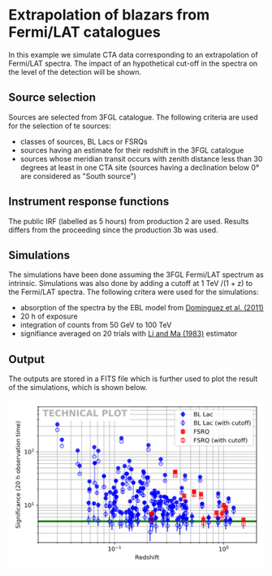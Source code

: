 # Extrapolation of blazars from Fermi/LAT catalogues

In this example we simulate CTA data corresponding to an extrapolation of Fermi/LAT spectra. The impact of an hypothetical cut-off in the spectra on the level of the detection will be shown.

## Source selection
Sources are selected from 3FGL catalogue. The following criteria are used for the selection of te sources:
 - classes of sources, BL Lacs or FSRQs
 - sources having an estimate for their redshift in the 3FGL catalogue
 - sources whose meridian transit occurs with zenith distance less than 30 degrees at least in one CTA site (sources having a declination below 0° are considered as "South source")

## Instrument response functions
The public IRF (labelled as 5 hours) from production 2 are used. Results differs from the proceeding since the production 3b was used.

## Simulations
The simulations have been done assuming the 3FGL Fermi/LAT spectrum as intrinsic. Simulations was also done by adding a cutoff at 1 TeV /(1 + z) to the Fermi/LAT spectra. The following critera were used for the simulations:
 - absorption of the spectra by the EBL model from [Dominguez et al. (2011)](http://adsabs.harvard.edu/abs/2011MNRAS.410.2556D)
 - 20 h of exposure
 - integration of counts from 50 GeV to 100 TeV
 - signifiance averaged on 20 trials with [Li and Ma (1983)](http://adsabs.harvard.edu/abs/1983ApJ...272..317L) estimator
 
## Output
The outputs are stored in a FITS file which is further used to plot the result of the simulations, which is shown below.

![alt tag](./plots/cut_off_agn_pop.png)
